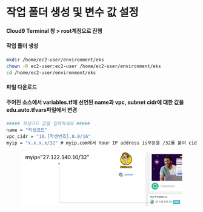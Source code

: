 # 작업 폴더 생성 및 변수 값 설정

#### Cloud9 Terminal 창 > root계정으로 진행

#### 작업 폴더 생성

```bash
mkdir /home/ec2-user/environment/eks​
chown -R ec2-user:ec2-user /home/ec2-user/environment/eks​
cd /home/ec2-user/environment/eks
```

#### 파일 다운로드



#### 주어진 소스에서 variables.tf에 선언된 name과 vpc, subnet cidr에 대한 값을 edu.auto.tfvars파일에서 변경

```bash
##### 학생코드 값을 입력하세요 #####
name = "학생코드"
vpc_cidr = "10.[학생번호].0.0/16"
myip = "x.x.x.x/32" # myip.com에서 Your IP address is부분을 /32를 붙여 cidr값으로 표현
```

<figure><img src="../.gitbook/assets/image (5).png" alt=""><figcaption></figcaption></figure>
